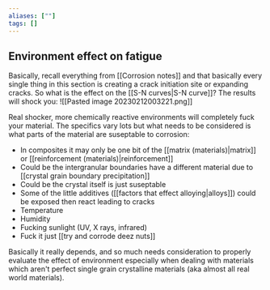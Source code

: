 ```yaml
---
aliases: [""]
tags: []
---
```


## Environment effect on fatigue

Basically, recall everything from [[Corrosion notes]] and that basically every single thing in this section is creating a crack initiation site or expanding cracks. So what is the effect on the [[S-N curves|S-N curve]]? The results will shock you:
![[Pasted image 20230212003221.png]]

Real shocker, more chemically reactive environments will completely fuck your material. The specifics vary lots but what needs to be considered is what parts of the material are suseptable to corrosion:
- In composites it may only be one bit of the [[matrix (materials)|matrix]] or [[reinforcement (materials)|reinforcement]]
- Could be the intergranular boundaries have a different material due to [[crystal grain boundary precipitation]]
- Could be the crystal itself is just suseptable
- Some of the little additives ([[factors that effect alloying|alloys]]) could be exposed then react leading to cracks
- Temperature
- Humidity
- Fucking sunlight (UV, X rays, infrared)
- Fuck it just [[try and corrode deez nuts]]

Basically it really depends, and so much needs consideration to properly evaluate the effect of environment especially when dealing with materials which aren't perfect single grain crystalline materials (aka almost all real world materials).

